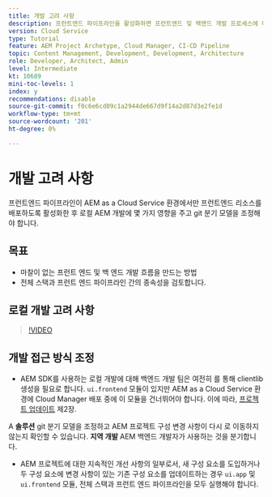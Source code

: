```yaml
---
title: 개발 고려 사항
description: 프런트엔드 파이프라인을 활성화하면 프런트엔드 및 백엔드 개발 프로세스에 미치는 영향을 고려하십시오.
version: Cloud Service
type: Tutorial
feature: AEM Project Archetype, Cloud Manager, CI-CD Pipeline
topic: Content Management, Development, Development, Architecture
role: Developer, Architect, Admin
level: Intermediate
kt: 10689
mini-toc-levels: 1
index: y
recommendations: disable
source-git-commit: f0c6e6cd09c1a2944de667d9f14a2d87d3e2fe1d
workflow-type: tm+mt
source-wordcount: '201'
ht-degree: 0%

---
```



# 개발 고려 사항

프런트엔드 파이프라인이 AEM as a Cloud Service 환경에서만 프런트엔드 리소스를 배포하도록 활성화한 후 로컬 AEM 개발에 몇 가지 영향을 주고 git 분기 모델을 조정해야 합니다.

## 목표

* 마찰이 없는 프런트 엔드 및 백 엔드 개발 흐름을 만드는 방법
* 전체 스택과 프런트 엔드 파이프라인 간의 종속성을 검토합니다.


## 로컬 개발 고려 사항

>[!VIDEO](https://video.tv.adobe.com/v/3409421/)


## 개발 접근 방식 조정

* AEM SDK를 사용하는 로컬 개발에 대해 백엔드 개발 팀은 여전히 를 통해 clientlib 생성을 필요로 합니다. `ui.frontend` 모듈이 있지만 AEM as a Cloud Service 환경에 Cloud Manager 배포 중에 이 모듈을 건너뛰어야 합니다. 이에 따라, [프로젝트 업데이트](update-project.md) 제2장.

A __솔루션__ git 분기 모델을 조정하고 AEM 프로젝트 구성 변경 사항이 다시 로 이동하지 않는지 확인할 수 있습니다. __지역 개발__ AEM 백엔드 개발자가 사용하는 것을 분기합니다.


* AEM 프로젝트에 대한 지속적인 개선 사항의 일부로서, 새 구성 요소를 도입하거나 두 구성 요소에 변경 사항이 있는 기존 구성 요소를 업데이트하는 경우 `ui.app` 및 `ui.frontend` 모듈, 전체 스택과 프런트 엔드 파이프라인을 모두 실행해야 합니다.



